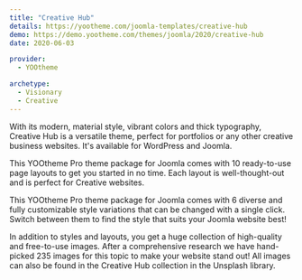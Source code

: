 ```yaml
---
title: "Creative Hub"
details: https://yootheme.com/joomla-templates/creative-hub
demo: https://demo.yootheme.com/themes/joomla/2020/creative-hub
date: 2020-06-03

provider:
  - YOOtheme

archetype:
  - Visionary
  - Creative
---
```


With its modern, material style, vibrant colors and thick typography, Creative Hub is a versatile theme, perfect for portfolios or any other creative business websites. It's available for WordPress and Joomla.

This YOOtheme Pro theme package for Joomla comes with 10 ready-to-use page layouts to get you started in no time. Each layout is well-thought-out and is perfect for Creative websites.

This YOOtheme Pro theme package for Joomla comes with 6 diverse and fully customizable style variations that can be changed with a single click. Switch between them to find the style that suits your Joomla website best!

In addition to styles and layouts, you get a huge collection of high-quality and free-to-use images. After a comprehensive research we have hand-picked 235 images for this topic to make your website stand out! All images can also be found in the Creative Hub collection in the Unsplash library.